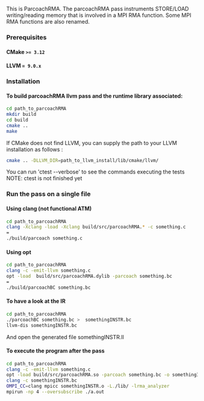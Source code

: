 This is ParcoachRMA. The parcoachRMA pass instruments STORE/LOAD writing/reading memory that is involved in a MPI RMA function. Some MPI RMA functions are also renamed.  


### Prerequisites

#### CMake `>= 3.12`
#### LLVM `= 9.0.x`


### Installation

#### To build parcoachRMA llvm pass and the runtime library associated:

```bash
cd path_to_parcoachRMA
mkdir build
cd build
cmake .. 
make
```

If CMake does not find LLVM, you can supply the path to your LLVM installation as follows  :

```bash
cmake .. -DLLVM_DIR=path_to_llvm_install/lib/cmake/llvm/
```

You can run 'ctest --verbose' to see the commands executing the tests
NOTE: ctest is not finished yet


### Run the pass on a single file

#### Using clang (not functional ATM)

```bash
cd path_to_parcoachRMA
clang -Xclang -load -Xclang build/src/parcoachRMA.* -c something.c
=
./build/parcoach something.c
```

#### Using opt

```bash
cd path_to_parcoachRMA
clang -c -emit-llvm something.c
opt -load  build/src/parcoachRMA.dylib -parcoach something.bc
=
./build/parcoachBC something.bc
```
		
#### To have a look at the IR 

```bash
cd path_to_parcoachRMA
./parcoachBC something.bc >  somethingINSTR.bc
llvm-dis somethingINSTR.bc
```
And open the generated file somethingINSTR.ll

#### To execute the program after the pass

```bash
cd path_to_parcoachRMA
clang -c -emit-llvm something.c
opt -load build/src/parcoachRMA.so -parcoach something.bc -o somethingINSTR.bc
clang -c somethingINSTR.bc
OMPI_CC=clang mpicc somethingINSTR.o -L./lib/ -lrma_analyzer
mpirun -np 4 --oversubscribe ./a.out
```
